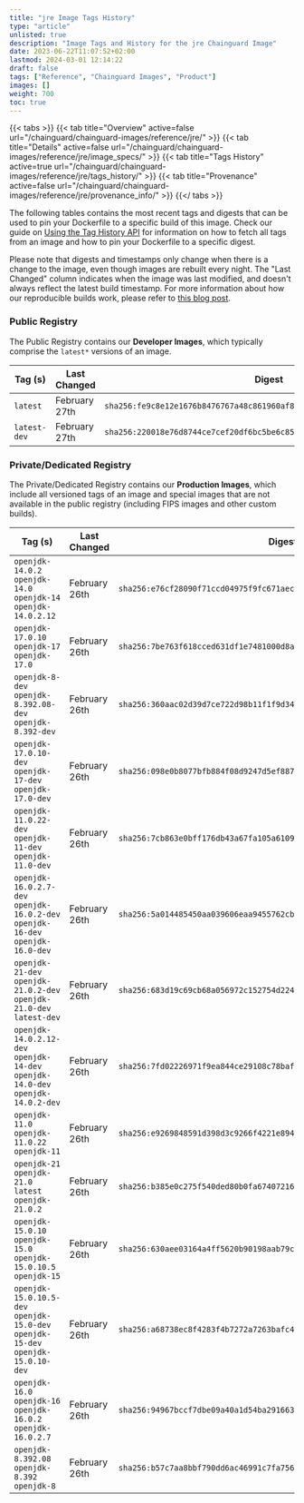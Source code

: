 ```yaml
---
title: "jre Image Tags History"
type: "article"
unlisted: true
description: "Image Tags and History for the jre Chainguard Image"
date: 2023-06-22T11:07:52+02:00
lastmod: 2024-03-01 12:14:22
draft: false
tags: ["Reference", "Chainguard Images", "Product"]
images: []
weight: 700
toc: true
---
```


{{< tabs >}}
{{< tab title="Overview" active=false url="/chainguard/chainguard-images/reference/jre/" >}}
{{< tab title="Details" active=false url="/chainguard/chainguard-images/reference/jre/image_specs/" >}}
{{< tab title="Tags History" active=true url="/chainguard/chainguard-images/reference/jre/tags_history/" >}}
{{< tab title="Provenance" active=false url="/chainguard/chainguard-images/reference/jre/provenance_info/" >}}
{{</ tabs >}}

The following tables contains the most recent tags and digests that can be used to pin your Dockerfile to a specific build of this image. Check our guide on [Using the Tag History API](/chainguard/chainguard-images/using-the-tag-history-api/) for information on how to fetch all tags from an image and how to pin your Dockerfile to a specific digest.

Please note that digests and timestamps only change when there is a change to the image, even though images are rebuilt every night. The "Last Changed" column indicates when the image was last modified, and doesn't always reflect the latest build timestamp. For more information about how our reproducible builds work, please refer to [this blog post](https://www.chainguard.dev/unchained/reproducing-chainguards-reproducible-image-builds).

### Public Registry
The Public Registry contains our **Developer Images**, which typically comprise the `latest*` versions of an image.

| Tag (s)       | Last Changed  | Digest                                                                    |
|---------------|---------------|---------------------------------------------------------------------------|
|  `latest`     | February 27th | `sha256:fe9c8e12e1676b8476767a48c861960af8e6e74932d8e79f059e1b3b41dafaf7` |
|  `latest-dev` | February 27th | `sha256:220018e76d8744ce7cef20df6bc5be6c851028b55ce17da51c8b3756de71c3ce` |


### Private/Dedicated Registry
The Private/Dedicated Registry contains our **Production Images**, which include all versioned tags of an image and special images that are not available in the public registry (including FIPS images and other custom builds).

| Tag (s)                                                                            | Last Changed  | Digest                                                                    |
|------------------------------------------------------------------------------------|---------------|---------------------------------------------------------------------------|
|  `openjdk-14.0.2` `openjdk-14.0` `openjdk-14` `openjdk-14.0.2.12`                  | February 26th | `sha256:e76cf28090f71ccd04975f9fc671aeca5e03cd676ee52a226b14a4aed2c584c9` |
|  `openjdk-17.0.10` `openjdk-17` `openjdk-17.0`                                     | February 26th | `sha256:7be763f618cced631df1e7481000d8aa516548046082f47ce13f35e7480ffe96` |
|  `openjdk-8-dev` `openjdk-8.392.08-dev` `openjdk-8.392-dev`                        | February 26th | `sha256:360aac02d39d7ce722d98b11f1f9d34de7fe8d0885795c3d87ed11d2bb682eca` |
|  `openjdk-17.0.10-dev` `openjdk-17-dev` `openjdk-17.0-dev`                         | February 26th | `sha256:098e0b8077bfb884f08d9247d5ef887a9b83799d3c30d7e7ffeb5abeb40dc144` |
|  `openjdk-11.0.22-dev` `openjdk-11-dev` `openjdk-11.0-dev`                         | February 26th | `sha256:7cb863e0bff176db43a67fa105a6109197e17a0aef3226c355964bbc4528e6be` |
|  `openjdk-16.0.2.7-dev` `openjdk-16.0.2-dev` `openjdk-16-dev` `openjdk-16.0-dev`   | February 26th | `sha256:5a014485450aa039606eaa9455762cbea56323cfb6ef60b2d2d4a1a7b7465184` |
|  `openjdk-21-dev` `openjdk-21.0.2-dev` `openjdk-21.0-dev` `latest-dev`             | February 26th | `sha256:683d19c69cb68a056972c152754d22414986c4fd1bf37ac13c64e6ebf8f8a628` |
|  `openjdk-14.0.2.12-dev` `openjdk-14-dev` `openjdk-14.0-dev` `openjdk-14.0.2-dev`  | February 26th | `sha256:7fd02226971f9ea844ce29108c78baf804b8386f6066bff89909463d41be3886` |
|  `openjdk-11.0` `openjdk-11.0.22` `openjdk-11`                                     | February 26th | `sha256:e9269848591d398d3c9266f4221e89435a80e5912301dfea727414a7307704c4` |
|  `openjdk-21` `openjdk-21.0` `latest` `openjdk-21.0.2`                             | February 26th | `sha256:b385e0c275f540ded80b0fa67407216656bb52da32493a43b641eea48019a087` |
|  `openjdk-15.0.10` `openjdk-15.0` `openjdk-15.0.10.5` `openjdk-15`                 | February 26th | `sha256:630aee03164a4ff5620b90198aab79c3d5814ab6312d529ce28e7652a029e84d` |
|  `openjdk-15.0.10.5-dev` `openjdk-15.0-dev` `openjdk-15-dev` `openjdk-15.0.10-dev` | February 26th | `sha256:a68738ec8f4283f4b7272a7263bafc49f559a83a76093711f53efe9b35800852` |
|  `openjdk-16.0` `openjdk-16` `openjdk-16.0.2` `openjdk-16.0.2.7`                   | February 26th | `sha256:94967bccf7dbe09a40a1d54ba2916634cd56d664da6015f461f9e4f7d38b98bf` |
|  `openjdk-8.392.08` `openjdk-8.392` `openjdk-8`                                    | February 26th | `sha256:b57c7aa8bbf790dd6ac46991c7fa7562757cd06829613e79b4db6f0d6b843804` |

